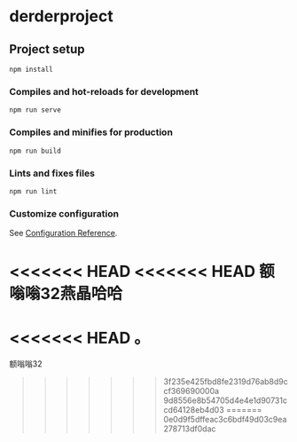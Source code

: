# derderproject

## Project setup
```
npm install
```

### Compiles and hot-reloads for development
```
npm run serve
```

### Compiles and minifies for production
```
npm run build
```

### Lints and fixes files
```
npm run lint
```

### Customize configuration
See [Configuration Reference](https://cli.vuejs.org/config/).

<<<<<<< HEAD
<<<<<<< HEAD
额嗡嗡32燕晶哈哈
=======
<<<<<<< HEAD
。
=======
额嗡嗡32
>>>>>>> 3f235e425fbd8fe2319d76ab8d9ccf369690000a
>>>>>>> 9d8556e8b54705d4e4e1d90731ccd64128eb4d03
=======
>>>>>>> 0e0d9f5dffeac3c6bdf49d03c9ea278713df0dac
